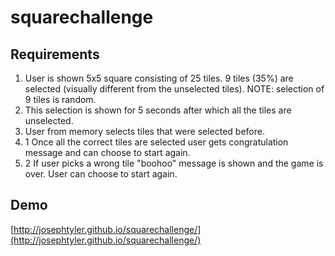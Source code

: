 squarechallenge
===============

Requirements
------------

1. User is shown 5x5 square consisting of 25 tiles. 9 tiles (35%) are selected (visually different from the unselected tiles). NOTE: selection of 9 tiles is random.
2. This selection is shown for 5 seconds after which all the tiles are unselected.
3. User from memory selects tiles that were selected before.
4. 1 Once all the correct tiles are selected user gets congratulation message and can choose to start again.
4. 2 If user picks a wrong tile "boohoo" message is shown and the game is over. User can choose to start again.

Demo
----

[http://josephtyler.github.io/squarechallenge/](http://josephtyler.github.io/squarechallenge/)

